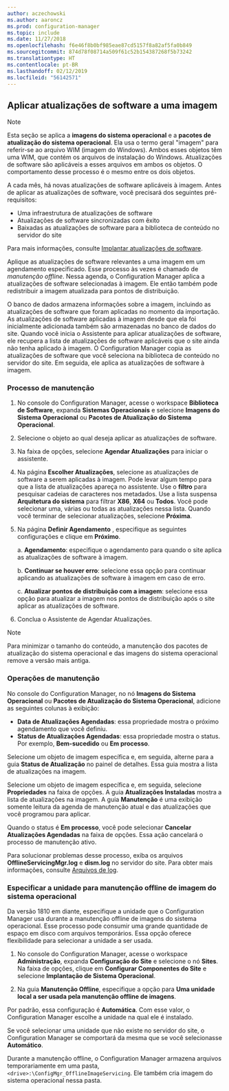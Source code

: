 ```yaml
---
author: aczechowski
ms.author: aaroncz
ms.prod: configuration-manager
ms.topic: include
ms.date: 11/27/2018
ms.openlocfilehash: f6e46f8b0bf985eae87cd5157f8a82af5fa0b849
ms.sourcegitcommit: 874d78f08714a509f61c52b154387268f5b73242
ms.translationtype: HT
ms.contentlocale: pt-BR
ms.lasthandoff: 02/12/2019
ms.locfileid: "56142571"
---
```

##  <a name="BKMK_OSImagesApplyUpdates"></a> Aplicar atualizações de software a uma imagem  

> [!Note]  
> Esta seção se aplica a **imagens do sistema operacional** e a **pacotes de atualização do sistema operacional**. Ela usa o termo geral "imagem" para referir-se ao arquivo WIM (imagem do Windows). Ambos esses objetos têm uma WIM, que contém os arquivos de instalação do Windows. Atualizações de software são aplicáveis a esses arquivos em ambos os objetos. O comportamento desse processo é o mesmo entre os dois objetos.  

A cada mês, há novas atualizações de software aplicáveis à imagem. Antes de aplicar as atualizações de software, você precisará dos seguintes pré-requisitos: 

- Uma infraestrutura de atualizações de software  
- Atualizações de software sincronizadas com êxito  
- Baixadas as atualizações de software para a biblioteca de conteúdo no servidor do site  

Para mais informações, consulte [Implantar atualizações de software](/sccm/sum/deploy-use/deploy-software-updates).  

Aplique as atualizações de software relevantes a uma imagem em um agendamento especificado. Esse processo às vezes é chamado de *manutenção offline*. Nessa agenda, o Configuration Manager aplica a atualizações de software selecionadas à imagem. Ele então também pode redistribuir a imagem atualizada para pontos de distribuição. 

O banco de dados armazena informações sobre a imagem, incluindo as atualizações de software que foram aplicadas no momento da importação. As atualizações de software aplicadas à imagem desde que ela foi inicialmente adicionada também são armazenadas no banco de dados do site. Quando você inicia o Assistente para aplicar atualizações de software, ele recupera a lista de atualizações de software aplicáveis que o site ainda não tenha aplicado à imagem. O Configuration Manager copia as atualizações de software que você seleciona na biblioteca de conteúdo no servidor do site. Em seguida, ele aplica as atualizações de software à imagem.  


### <a name="servicing-process"></a>Processo de manutenção  

1.  No console do Configuration Manager, acesse o workspace **Biblioteca de Software**, expanda **Sistemas Operacionais** e selecione **Imagens do Sistema Operacional** ou **Pacotes de Atualização do Sistema Operacional**.  

2.  Selecione o objeto ao qual deseja aplicar as atualizações de software.  

3.  Na faixa de opções, selecione **Agendar Atualizações** para iniciar o assistente.  

4.  Na página **Escolher Atualizações**, selecione as atualizações de software a serem aplicadas à imagem. Pode levar algum tempo para que a lista de atualizações apareça no assistente. Use o **filtro** para pesquisar cadeias de caracteres nos metadados. Use a lista suspensa **Arquitetura do sistema** para filtrar **X86**, **X64** ou **Todos**. Você pode selecionar uma, várias ou todas as atualizações nessa lista. Quando você terminar de selecionar atualizações, selecione **Próxima**.  

5.  Na página **Definir Agendamento** , especifique as seguintes configurações e clique em **Próximo**.  

    a.  **Agendamento**: especifique o agendamento para quando o site aplica as atualizações de software à imagem.  

    b.  **Continuar se houver erro**:  selecione essa opção para continuar aplicando as atualizações de software à imagem em caso de erro.  

    c.  **Atualizar pontos de distribuição com a imagem**: selecione essa opção para atualizar a imagem nos pontos de distribuição após o site aplicar as atualizações de software.  

6.  Conclua o Assistente de Agendar Atualizações.  

> [!NOTE]  
>  Para minimizar o tamanho do conteúdo, a manutenção dos pacotes de atualização do sistema operacional e das imagens do sistema operacional remove a versão mais antiga.  


### <a name="servicing-operations"></a>Operações de manutenção

No console do Configuration Manager, no nó **Imagens do Sistema Operacional** ou **Pacotes de Atualização do Sistema Operacional**, adicione as seguintes colunas à exibição:
- **Data de Atualizações Agendadas**: essa propriedade mostra o próximo agendamento que você definiu.  
- **Status de Atualizações Agendadas**: essa propriedade mostra o status. Por exemplo, **Bem-sucedido** ou **Em processo**.  

Selecione um objeto de imagem específica e, em seguida, alterne para a guia **Status de Atualização** no painel de detalhes. Essa guia mostra a lista de atualizações na imagem. 

Selecione um objeto de imagem específica e, em seguida, selecione **Propriedades** na faixa de opções. A guia **Atualizações Instaladas** mostra a lista de atualizações na imagem. A guia **Manutenção** é uma exibição somente leitura da agenda de manutenção atual e das atualizações que você programou para aplicar. 

Quando o status é **Em processo**, você pode selecionar **Cancelar Atualizações Agendadas** na faixa de opções. Essa ação cancelará o processo de manutenção ativo. 

Para solucionar problemas desse processo, exiba os arquivos **OfflineServicingMgr.log** e **dism.log** no servidor do site. Para obter mais informações, consulte [Arquivos de log](/sccm/core/plan-design/hierarchy/log-files).


### <a name="bkmk_servicing-drive"></a> Especificar a unidade para manutenção offline de imagem do sistema operacional  
<!--1358924-->

Da versão 1810 em diante, especifique a unidade que o Configuration Manager usa durante a manutenção offline de imagens do sistema operacional. Esse processo pode consumir uma grande quantidade de espaço em disco com arquivos temporários. Essa opção oferece flexibilidade para selecionar a unidade a ser usada. 

1. No console do Configuration Manager, acesse o workspace **Administração**, expanda **Configuração do Site** e selecione o nó **Sites**. Na faixa de opções, clique em **Configurar Componentes do Site** e selecione **Implantação de Sistema Operacional**.  

2. Na guia **Manutenção Offline**, especifique a opção para **Uma unidade local a ser usada pela manutenção offline de imagens**.  

Por padrão, essa configuração é **Automática**. Com esse valor, o Configuration Manager escolhe a unidade na qual ele é instalado. 

Se você selecionar uma unidade que não existe no servidor do site, o Configuration Manager se comportará da mesma que se você selecionasse **Automático**. 

Durante a manutenção offline, o Configuration Manager armazena arquivos temporariamente em uma pasta, `<drive>:\ConfigMgr_OfflineImageServicing`. Ele também cria imagem do sistema operacional nessa pasta. 


